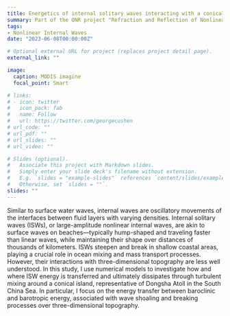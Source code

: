 ```yaml
---
title: Energetics of internal solitary waves interacting with a conical island 
summary: Part of the ONR project "Refraction and Reflection of Nonlinear Internal Waves from Steep Topography"
tags:
- Nonlinear Internal Waves
date: "2023-06-08T00:00:00Z"

# Optional external URL for project (replaces project detail page).
external_link: ""

image:
  caption: MODIS imagine
  focal_point: Smart

# links:
# - icon: twitter
#   icon_pack: fab
#   name: Follow
#   url: https://twitter.com/georgecushen
# url_code: ""
# url_pdf: ""
# url_slides: ""
# url_video: ""

# Slides (optional).
#   Associate this project with Markdown slides.
#   Simply enter your slide deck's filename without extension.
#   E.g. `slides = "example-slides"` references `content/slides/example-slides.md`.
#   Otherwise, set `slides = ""`.
slides: ""
---
```


Similar to surface water waves, internal waves are oscillatory movements of the interfaces between fluid layers with varying densities. Internal solitary waves (ISWs), or large-amplitude nonlinear internal waves, are akin to surface waves on beaches—typically hump-shaped and traveling faster than linear waves, while maintaining their shape over distances of thousands of kilometers. ISWs steepen and break in shallow coastal areas, playing a crucial role in ocean mixing and mass transport processes. However, their interactions with three-dimensional topography are less well understood. In this study, I use numerical models to investigate how and where ISW energy is transferred and ultimately dissipates through turbulent mixing around a conical island, representative of Dongsha Atoll in the South China Sea. In particular, I focus on the energy transfer between baroclinic and barotropic energy, associated with wave shoaling and breaking processes over three-dimensional topography.
